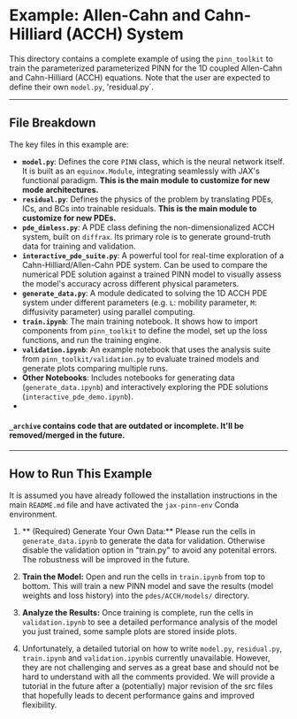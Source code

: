 # Example: Allen-Cahn and Cahn-Hilliard (ACCH) System

This directory contains a complete example of using the `pinn_toolkit` to train the parameterized parameterized PINN for the 1D coupled Allen-Cahn and Cahn-Hilliard (ACCH) equations. Note that the user are expected to define their own `model.py`, 'residual.py`.

---

## File Breakdown

The key files in this example are:
-   **`model.py`**: Defines the core `PINN` class, which is the neural network itself. It is built as an `equinox.Module`, integrating seamlessly with JAX's functional paradigm. **This is the main module to customize for new mode architectures.**
-   **`residual.py`**: Defines the physics of the problem by translating PDEs, ICs, and BCs into trainable residuals. **This is the main module to customize for new PDEs.**
-   **`pde_dimless.py`**: A PDE class defining the non-dimensionalized ACCH system, built on `diffrax`. Its primary role is to generate ground-truth data for training and validation.
-   **`interactive_pde_suite.py`**: A powerful tool for real-time exploration of a Cahn-Hilliard/Allen-Cahn PDE system. Can be used to compare the numerical PDE solution against a trained PINN model to visually assess the model's accuracy across different physical parameters.
-   **`generate_data.py`**: A module dedicated to solving the 1D ACCH PDE system under different parameters (e.g. `L`: mobility parameter, `M`: diffusivity parameter) using parallel computing.
-   **`train.ipynb`**: The main training notebook. It shows how to import components from `pinn_toolkit` to define the model, set up the loss functions, and run the training engine.
-   **`validation.ipynb`**: An example notebook that uses the analysis suite from `pinn_toolkit/validation.py` to evaluate trained models and generate plots comparing multiple runs.
-   **Other Notebooks**: Includes notebooks for generating data (`generate_data.ipynb`) and interactively exploring the PDE solutions (`interactive_pde_demo.ipynb`).
-   

#### `_archive` contains code that are outdated or incomplete. It'll be removed/merged in the future.
---

## How to Run This Example

It is assumed you have already followed the installation instructions in the main `README.md` file and have activated the `jax-pinn-env` Conda environment.

1.  ** (Required) Generate Your Own Data:** Please run the cells in `generate_data.ipynb` to generate the data for validation. Otherwise disable the validation option in "train.py" to avoid any potenital errors. The robustness will be improved in the future.

2.  **Train the Model:** Open and run the cells in `train.ipynb` from top to bottom. This will train a new PINN model and save the results (model weights and loss history) into the `pdes/ACCH/models/` directory.

3.  **Analyze the Results:** Once training is complete, run the cells in `validation.ipynb` to see a detailed performance analysis of the model you just trained, some sample plots are stored inside plots.

4.  Unfortunately, a detailed tutorial on how to write `model.py`, `residual.py`, `train.ipynb` and `validation.ipynb`is currently unavailable. However, they are not challenging and serves as a great base and should not be hard to understand with all the comments provided. We will provide a tutorial in the future after a (potentially) major revision of the src files that hopefully leads to decent performance gains and improved flexibility.
